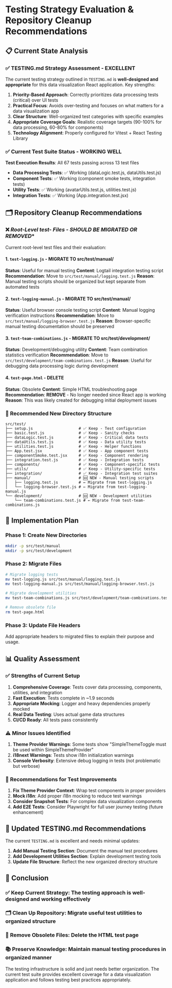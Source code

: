 # Testing Strategy Evaluation & Repository Cleanup Recommendations

## 📋 Current State Analysis

### ✅ **TESTING.md Strategy Assessment - EXCELLENT**

The current testing strategy outlined in `TESTING.md` is **well-designed and appropriate** for this data visualization React application. Key strengths:

1. **Priority-Based Approach**: Correctly prioritizes data processing tests (critical) over UI tests
2. **Practical Focus**: Avoids over-testing and focuses on what matters for a data visualization app
3. **Clear Structure**: Well-organized test categories with specific examples
4. **Appropriate Coverage Goals**: Realistic coverage targets (90-100% for data processing, 60-80% for components)
5. **Technology Alignment**: Properly configured for Vitest + React Testing Library

### ✅ **Current Test Suite Status - WORKING WELL**

**Test Execution Results**: All 67 tests passing across 13 test files
- **Data Processing Tests**: ✅ Working (dataLogic.test.js, dataUtils.test.js)
- **Component Tests**: ✅ Working (component smoke tests, integration tests)
- **Utility Tests**: ✅ Working (avatarUtils.test.js, utilities.test.js)
- **Integration Tests**: ✅ Working (App.integration.test.jsx)

## 🗂️ Repository Cleanup Recommendations

### ❌ **Root-Level test-* Files - SHOULD BE MIGRATED OR REMOVED**

Current root-level test files and their evaluation:

#### 1. `test-logging.js` - **MIGRATE TO src/test/manual/**
**Status**: Useful for manual testing
**Content**: Logtail integration testing script
**Recommendation**: Move to `src/test/manual/logging.test.js`
**Reason**: Manual testing scripts should be organized but kept separate from automated tests

#### 2. `test-logging-manual.js` - **MIGRATE TO src/test/manual/**
**Status**: Useful browser console testing script
**Content**: Manual logging verification instructions
**Recommendation**: Move to `src/test/manual/logging-browser.test.js`
**Reason**: Browser-specific manual testing documentation should be preserved

#### 3. `test-team-combinations.js` - **MIGRATE TO src/test/development/**
**Status**: Development/debugging utility
**Content**: Team combination statistics verification
**Recommendation**: Move to `src/test/development/team-combinations.test.js`
**Reason**: Useful for debugging data processing logic during development

#### 4. `test-page.html` - **DELETE**
**Status**: Obsolete
**Content**: Simple HTML troubleshooting page
**Recommendation**: **REMOVE** - No longer needed since React app is working
**Reason**: This was likely created for debugging initial deployment issues

### 📁 **Recommended New Directory Structure**

```
src/test/
├── setup.js                    # ✅ Keep - Test configuration
├── basic.test.js               # ✅ Keep - Sanity checks
├── dataLogic.test.js           # ✅ Keep - Critical data tests
├── dataUtils.test.js           # ✅ Keep - Data utility tests
├── utilities.test.js           # ✅ Keep - Helper functions
├── App.test.jsx                # ✅ Keep - App component tests
├── componentSmoke.test.jsx     # ✅ Keep - Component rendering
├── integration.test.js         # ✅ Keep - Integration tests
├── components/                 # ✅ Keep - Component-specific tests
├── utils/                      # ✅ Keep - Utility-specific tests
├── integration/                # ✅ Keep - Integration test suites
├── manual/                     # 🆕 NEW - Manual testing scripts
│   ├── logging.test.js         # ← Migrate from test-logging.js
│   └── logging-browser.test.js # ← Migrate from test-logging-manual.js
└── development/                # 🆕 NEW - Development utilities
    └── team-combinations.test.js # ← Migrate from test-team-combinations.js
```

## 🔧 **Implementation Plan**

### Phase 1: Create New Directories
```bash
mkdir -p src/test/manual
mkdir -p src/test/development
```

### Phase 2: Migrate Files
```bash
# Migrate logging tests
mv test-logging.js src/test/manual/logging.test.js
mv test-logging-manual.js src/test/manual/logging-browser.test.js

# Migrate development utilities  
mv test-team-combinations.js src/test/development/team-combinations.test.js

# Remove obsolete file
rm test-page.html
```

### Phase 3: Update File Headers
Add appropriate headers to migrated files to explain their purpose and usage.

## 📊 **Quality Assessment**

### ✅ **Strengths of Current Setup**
1. **Comprehensive Coverage**: Tests cover data processing, components, utilities, and integration
2. **Fast Execution**: Tests complete in ~1.9 seconds
3. **Appropriate Mocking**: Logger and heavy dependencies properly mocked
4. **Real Data Testing**: Uses actual game data structures
5. **CI/CD Ready**: All tests pass consistently

### ⚠️ **Minor Issues Identified**
1. **Theme Provider Warnings**: Some tests show "SimpleThemeToggle must be used within SimpleThemeProvider"
2. **i18next Warnings**: Tests show i18n initialization warnings
3. **Console Verbosity**: Extensive debug logging in tests (not problematic but verbose)

### 🎯 **Recommendations for Test Improvements**
1. **Fix Theme Provider Context**: Wrap test components in proper providers
2. **Mock i18n**: Add proper i18n mocking to reduce test warnings
3. **Consider Snapshot Tests**: For complex data visualization components
4. **Add E2E Tests**: Consider Playwright for full user journey testing (future enhancement)

## 📝 **Updated TESTING.md Recommendations**

The current `TESTING.md` is excellent and needs minimal updates:

1. **Add Manual Testing Section**: Document the manual test procedures
2. **Add Development Utilities Section**: Explain development testing tools
3. **Update File Structure**: Reflect the new organized directory structure

## 🎉 **Conclusion**

### ✅ **Keep Current Strategy**: The testing approach is well-designed and working effectively
### 🗂️ **Clean Up Repository**: Migrate useful test utilities to organized structure
### 🚮 **Remove Obsolete Files**: Delete the HTML test page
### 📚 **Preserve Knowledge**: Maintain manual testing procedures in organized manner

The testing infrastructure is solid and just needs better organization. The current test suite provides excellent coverage for a data visualization application and follows testing best practices appropriately.
